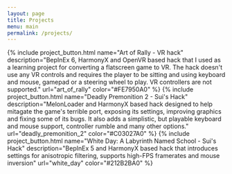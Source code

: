 ```yaml
---
layout: page
title: Projects
menu: main
permalink: /projects/
---
```

<link rel="stylesheet" href="{{ base }}/css/projects.css">

<div class="gametable-container">
{% include project_button.html name="Art of Rally - VR hack" description="BepInEx 6, HarmonyX and OpenVR based hack that I used as a learning project for converting a flatscreen game to VR. The hack doesn't use any VR controls and requires the player to be sitting and using keyboard and mouse, gamepad or a steering wheel to play. VR controllers are not supported." url="art_of_rally" color="#FE7950A0" %}
{% include project_button.html name="Deadly Premonition 2 - Sui's Hack" description="MelonLoader and HarmonyX based hack designed to help mitagate the game's terrible port, exposing its settings, improving graphics and fixing some of its bugs. It also adds a simplistic, but playable keyboard and mouse support, controller rumble and many other options." url="deadly_premonition_2" color="#C03027A0" %}
{% include project_button.html name="White Day: A Labyrinth Named School - Sui's Hack" description="BepInEx 5 and HarmonyX based hack that introduces settings for anisotropic filtering, supports high-FPS framerates and mouse inversion" url="white_day" color="#212B2BA0" %}
</div>


